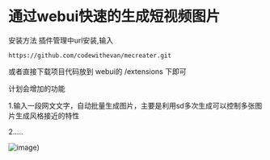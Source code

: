 # 通过webui快速的生成短视频图片
安装方法
插件管理中url安装,输入
```
https://github.com/codewithevan/mecreater.git
```

或者直接下载项目代码放到 webui的 /extensions 下即可

计划会增加的功能

1.输入一段网文文字，自动批量生成图片，主要是利用sd多次生成可以控制多张图片生成风格接近的特性

2.....

![image](https://static.xiweiapp.com/1/2023/06/5d170d45-5034-4343-a0f4-22ce093e2554.png))
